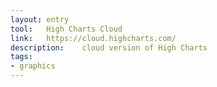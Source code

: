 ```yaml
---
layout: entry
tool:	High Charts Cloud
link:	https://cloud.highcharts.com/
description:	cloud version of High Charts
tags:
- graphics	
---
```

